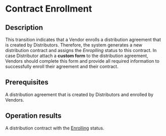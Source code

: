# Contract Enrollment
## Description
This transition indicates that a Vendor enrolls a distribution agreement that is created by Distributors. Therefore, the system generates a new distribution contract and assigns the *Enroplling* status to this contract.
In case Distributor attach a **custom form** to the distribution agreement, Vendors should complete this form and provide all required information to successfully enroll their agreement and their contract.
## Prerequisites
A distribution agreement that is created by Distributors and enrolled by Vendors.
## Operation results
A distribution contract with the [Enrolling](s-a-enrolling.html) status.
